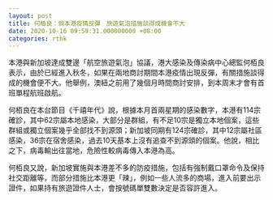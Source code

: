 ```yaml
---
layout: post
title: 何栢良：倘本港疫情反彈　旅遊氣泡措施談得成機會不大
date: 2020-10-16 09:59:31.000000000 +08:00
categories: rthk
---
```


本港與新加坡達成雙邊「航空旅遊氣泡」協議，港大感染及傳染病中心總監何栢良表示，由於已經進入秋冬，如果在兩地商討期間本港疫情出現反彈，有關措施談得成的機會便不大。他舉例，澳紐之前用了幾個月時間商討安排，到本周末才會有首班單程航班啟航。

何栢良在本台節目《千禧年代》說，根據本月首兩星期的感染數字，本港有114宗確診，其中62宗屬本地感染，大部分是群組，有不足10宗是獨立本地個案，這些群組或獨立個案幾乎全部找不到源頭；新加坡同期有124宗確診，其中12宗屬社區感染，36宗在宿舍感染，過去10天基本上沒有追查不到源頭的個案。他說，相比之下，病毒輸出往當地，危險性較病毒傳入本港為高。

何栢良又說，新加坡實施與本港差不多的防疫措施，包括有強制戴口罩命令及保持社交距離等，而部分措施比本港更「辣」，例如一些人流多的商場，進入前要出示證件，如果持有旅遊證件人士，會按號碼單雙數決定是否容許進入。
